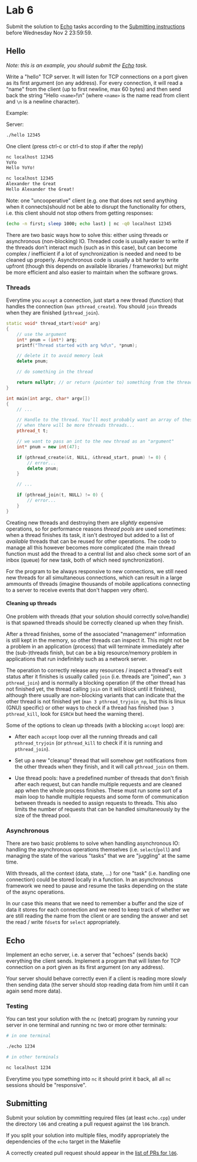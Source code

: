 Lab 6
=====

Submit the solution to [Echo](#echo) tasks according to the
[Submitting instructions](#submitting) before Wednesday Nov 2 23:59:59.


Hello
-----

*Note: this is an example, you should submit the [Echo](#echo) task.*

Write a "hello" TCP server. It will listen for TCP connections on a port given
as its first argument (on any address). For every connection, it will read a
"name" from the client (up to first newline, max 60 bytes) and then send
back the string "Hello `<name>`!\n" (where `<name>` is the name read from client
and `\n` is a newline character).

Example:

Server:

```sh
./hello 12345
```

One client (press ctrl-c or ctrl-d to stop if after the reply)
```sh
nc localhost 12345
YoYo
Hello YoYo!
```

```sh
nc localhost 12345
Alexander the Great
Hello Alexander the Great!
```

Note: one "uncooperative" client (e.g. one that does not send anything when it
connects)should not be able to disrupt the functionality for others, i.e. this
client should not stop others from getting responses:

```sh
(echo -n first; sleep 1000; echo last) | nc -q0 localhost 12345
```

There are two basic ways how to solve this: either using threads or asynchronous
(non-blocking) IO. Threaded code is usually easier to write if the threads don't
interact much  (such as in this case), but can become complex / inefficient if a
lot of synchronization is needed and need to be cleaned up properly.
Asynchronous code is usually a bit harder to write upfront (though this depends
on available libraries / frameworks) but might be more efficient and also easier
to maintain when the software grows.

### Threads

Everytime you `accept` a connection, just start a new thread (function) that
handles the connection (`man pthread_create`). You should `join` threads when
they are finished (`pthread_join`).

```c++
static void* thread_start(void* arg)
{
	// use the argument
	int* pnum = (int*) arg;
	printf("Thread started with arg %d\n", *pnum);

	// delete it to avoid memory leak
	delete pnum;

	// do something in the thread

	return nullptr; // or return (pointer to) something from the thread
}

int main(int argc, char* argv[])
{
	// ...

	// Handle to the thread. You'll most probably want an array of these
	// when there will be more threads threads...
	pthread_t t;

	// we want to pass an int to the new thread as an "argument"
	int* pnum = new int(47);

	if (pthread_create(&t, NULL, &thread_start, pnum) != 0) {
		// error...
		delete pnum;
	}

	// ...

	if (pthread_join(t, NULL) != 0) {
		// error...
	}
}
```

Creating new threads and destroying them are *slightly* expensive operations,
so for performance reasons *thread pools* are used sometimes: when a thread
finishes its task, it isn't destroyed but added to a list of *available* threads
that can be reused for other operations. The code to manage all this however
becomes more complicated (the main thread function must add the thread to a
central list and also check some sort of an inbox (queue) for new task, both of
which need synchronization).

For the program to be always responsive to new connections, we still need new
threads for all simultaneous connections, which can result in a large ammounts
of threads (imagine thousands of mobile applications connecting to a server to
receive events that don't happen very often).

#### Cleaning up threads

One problem with threads (that your solution should correctly solve/handle) is
that spawned threads should be correctly cleaned up when they finish.

After a thread finishes, some of the associated "management" information is
still kept in the memory, so other threads can inspect it. This might not be
a problem in an application (process) that will terminate immediately after the
(sub-)threads finish, but can be a big resource/memory problem in applications
that run indefinitely such as a network server.

The operation to correctly release any resources / inspect a thread's exit status
after it finishes is usually called `join` (i.e. threads are "joined", `man 3
pthread_join`) and is
normally a blocking operation (if the other thread has not finished yet, the
thread calling `join` on it will block until it finishes), although there
usually are non-blocking variants that can indicate that the other thread is not
finished yet (`man 3 pthread_tryjoin_np`, but this is linux (GNU) specific) or
other ways to check if a thread has finished (`man 3 pthread_kill`, look for
`ESRCH` but heed the warning there).

Some of the options to clean up threads (with a blocking `accept` loop) are:

- After each `accept` loop over all the running threads and call
  `pthread_tryjoin` (or `pthread_kill` to check if it is running and
  `pthread_join`).

- Set up a new "cleanup" thread that will somehow get notifications from the
  other threads when they finish, and it will call `pthread_join` on them.

- Use thread pools: have a predefined number of threads that don't finish after
  each request, but can handle multiple requests and are cleaned app when the
  whole process finishes. These must run some sort of a main loop to handle
  multiple requests and some form of communication between threads is needed to
  assign requests to threads. This also limits the number of requests that can
  be handled simultaneously by the size of the thread pool.

### Asynchronous

There are two basic problems to solve when handling asynchronous IO:
handling the asynchronous operations themselves (i.e. `select`/`poll`)
and managing the state of the various "tasks" that we are "juggling" at the same
time.

With threads, all the context (data, state, ...) for one "task" (i.e. handling
one connection) could be stored locally in a function. In an asynchronous
framework we need to pause and resume the tasks depending on the state of the
async operations.

In our case this means that we need to remember a buffer and the size of data it
stores for each connection and we need to keep track of whether we are still
reading the name from the client or are sending the answer and set the read /
write `fdset`s for `select` appropriately.

Echo
------

Implement an echo server, i.e. a server that "echoes" (sends back) everything
the client sends. Implement a program that will listen for TCP connection on a
port given as its first argument (on any address).

Your server should behave correctly even if a client is reading more slowly
then sending data (the server should stop reading data from him until it can
again send more data).

### Testing

You can test your solution with the `nc` (netcat) program by running your server
in one terminal and running nc two or more other terminals:

```sh
# in one terminal

./echo 1234

# in other terminals

nc localhost 1234
```

Everytime you type something into `nc` it should print it back,
all all `nc` sessions should be "responsive".


Submitting
----------

Submit your solution by committing required files (at least `echo.cpp`)
under the directory `l06` and creating a pull request against the `l06` branch.

If you split your solution into multiple files, modify appropriately the
dependencies of the `echo` target in the Makefile

A correctly created pull request should appear in the
[list of PRs for `l06`](https://github.com/pulls?utf8=%E2%9C%93&q=is%3Aopen+is%3Apr+user%3AFMFI-UK-2-AIN-118+base%3Al06).
